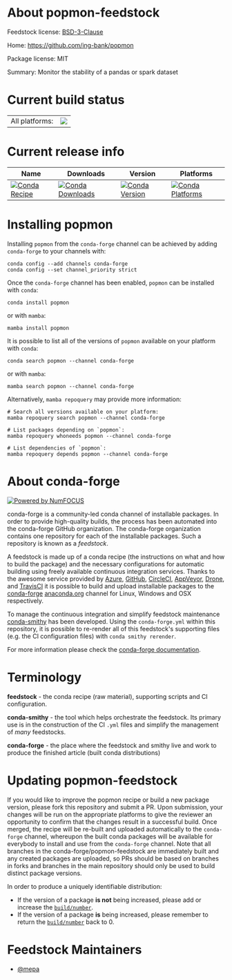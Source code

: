 About popmon-feedstock
======================

Feedstock license: [BSD-3-Clause](https://github.com/conda-forge/popmon-feedstock/blob/main/LICENSE.txt)

Home: https://github.com/ing-bank/popmon

Package license: MIT

Summary: Monitor the stability of a pandas or spark dataset

Current build status
====================


<table><tr><td>All platforms:</td>
    <td>
      <a href="https://dev.azure.com/conda-forge/feedstock-builds/_build/latest?definitionId=16719&branchName=main">
        <img src="https://dev.azure.com/conda-forge/feedstock-builds/_apis/build/status/popmon-feedstock?branchName=main">
      </a>
    </td>
  </tr>
</table>

Current release info
====================

| Name | Downloads | Version | Platforms |
| --- | --- | --- | --- |
| [![Conda Recipe](https://img.shields.io/badge/recipe-popmon-green.svg)](https://anaconda.org/conda-forge/popmon) | [![Conda Downloads](https://img.shields.io/conda/dn/conda-forge/popmon.svg)](https://anaconda.org/conda-forge/popmon) | [![Conda Version](https://img.shields.io/conda/vn/conda-forge/popmon.svg)](https://anaconda.org/conda-forge/popmon) | [![Conda Platforms](https://img.shields.io/conda/pn/conda-forge/popmon.svg)](https://anaconda.org/conda-forge/popmon) |

Installing popmon
=================

Installing `popmon` from the `conda-forge` channel can be achieved by adding `conda-forge` to your channels with:

```
conda config --add channels conda-forge
conda config --set channel_priority strict
```

Once the `conda-forge` channel has been enabled, `popmon` can be installed with `conda`:

```
conda install popmon
```

or with `mamba`:

```
mamba install popmon
```

It is possible to list all of the versions of `popmon` available on your platform with `conda`:

```
conda search popmon --channel conda-forge
```

or with `mamba`:

```
mamba search popmon --channel conda-forge
```

Alternatively, `mamba repoquery` may provide more information:

```
# Search all versions available on your platform:
mamba repoquery search popmon --channel conda-forge

# List packages depending on `popmon`:
mamba repoquery whoneeds popmon --channel conda-forge

# List dependencies of `popmon`:
mamba repoquery depends popmon --channel conda-forge
```


About conda-forge
=================

[![Powered by
NumFOCUS](https://img.shields.io/badge/powered%20by-NumFOCUS-orange.svg?style=flat&colorA=E1523D&colorB=007D8A)](https://numfocus.org)

conda-forge is a community-led conda channel of installable packages.
In order to provide high-quality builds, the process has been automated into the
conda-forge GitHub organization. The conda-forge organization contains one repository
for each of the installable packages. Such a repository is known as a *feedstock*.

A feedstock is made up of a conda recipe (the instructions on what and how to build
the package) and the necessary configurations for automatic building using freely
available continuous integration services. Thanks to the awesome service provided by
[Azure](https://azure.microsoft.com/en-us/services/devops/), [GitHub](https://github.com/),
[CircleCI](https://circleci.com/), [AppVeyor](https://www.appveyor.com/),
[Drone](https://cloud.drone.io/welcome), and [TravisCI](https://travis-ci.com/)
it is possible to build and upload installable packages to the
[conda-forge](https://anaconda.org/conda-forge) [anaconda.org](https://anaconda.org/)
channel for Linux, Windows and OSX respectively.

To manage the continuous integration and simplify feedstock maintenance
[conda-smithy](https://github.com/conda-forge/conda-smithy) has been developed.
Using the ``conda-forge.yml`` within this repository, it is possible to re-render all of
this feedstock's supporting files (e.g. the CI configuration files) with ``conda smithy rerender``.

For more information please check the [conda-forge documentation](https://conda-forge.org/docs/).

Terminology
===========

**feedstock** - the conda recipe (raw material), supporting scripts and CI configuration.

**conda-smithy** - the tool which helps orchestrate the feedstock.
                   Its primary use is in the construction of the CI ``.yml`` files
                   and simplify the management of *many* feedstocks.

**conda-forge** - the place where the feedstock and smithy live and work to
                  produce the finished article (built conda distributions)


Updating popmon-feedstock
=========================

If you would like to improve the popmon recipe or build a new
package version, please fork this repository and submit a PR. Upon submission,
your changes will be run on the appropriate platforms to give the reviewer an
opportunity to confirm that the changes result in a successful build. Once
merged, the recipe will be re-built and uploaded automatically to the
`conda-forge` channel, whereupon the built conda packages will be available for
everybody to install and use from the `conda-forge` channel.
Note that all branches in the conda-forge/popmon-feedstock are
immediately built and any created packages are uploaded, so PRs should be based
on branches in forks and branches in the main repository should only be used to
build distinct package versions.

In order to produce a uniquely identifiable distribution:
 * If the version of a package **is not** being increased, please add or increase
   the [``build/number``](https://docs.conda.io/projects/conda-build/en/latest/resources/define-metadata.html#build-number-and-string).
 * If the version of a package **is** being increased, please remember to return
   the [``build/number``](https://docs.conda.io/projects/conda-build/en/latest/resources/define-metadata.html#build-number-and-string)
   back to 0.

Feedstock Maintainers
=====================

* [@mepa](https://github.com/mepa/)

